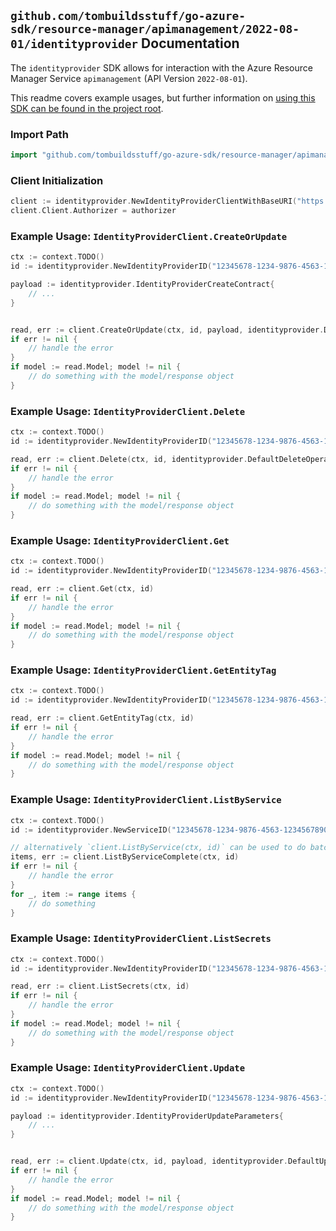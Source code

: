 
## `github.com/tombuildsstuff/go-azure-sdk/resource-manager/apimanagement/2022-08-01/identityprovider` Documentation

The `identityprovider` SDK allows for interaction with the Azure Resource Manager Service `apimanagement` (API Version `2022-08-01`).

This readme covers example usages, but further information on [using this SDK can be found in the project root](https://github.com/tombuildsstuff/go-azure-sdk/tree/main/docs).

### Import Path

```go
import "github.com/tombuildsstuff/go-azure-sdk/resource-manager/apimanagement/2022-08-01/identityprovider"
```


### Client Initialization

```go
client := identityprovider.NewIdentityProviderClientWithBaseURI("https://management.azure.com")
client.Client.Authorizer = authorizer
```


### Example Usage: `IdentityProviderClient.CreateOrUpdate`

```go
ctx := context.TODO()
id := identityprovider.NewIdentityProviderID("12345678-1234-9876-4563-123456789012", "example-resource-group", "serviceValue", "aad")

payload := identityprovider.IdentityProviderCreateContract{
	// ...
}


read, err := client.CreateOrUpdate(ctx, id, payload, identityprovider.DefaultCreateOrUpdateOperationOptions())
if err != nil {
	// handle the error
}
if model := read.Model; model != nil {
	// do something with the model/response object
}
```


### Example Usage: `IdentityProviderClient.Delete`

```go
ctx := context.TODO()
id := identityprovider.NewIdentityProviderID("12345678-1234-9876-4563-123456789012", "example-resource-group", "serviceValue", "aad")

read, err := client.Delete(ctx, id, identityprovider.DefaultDeleteOperationOptions())
if err != nil {
	// handle the error
}
if model := read.Model; model != nil {
	// do something with the model/response object
}
```


### Example Usage: `IdentityProviderClient.Get`

```go
ctx := context.TODO()
id := identityprovider.NewIdentityProviderID("12345678-1234-9876-4563-123456789012", "example-resource-group", "serviceValue", "aad")

read, err := client.Get(ctx, id)
if err != nil {
	// handle the error
}
if model := read.Model; model != nil {
	// do something with the model/response object
}
```


### Example Usage: `IdentityProviderClient.GetEntityTag`

```go
ctx := context.TODO()
id := identityprovider.NewIdentityProviderID("12345678-1234-9876-4563-123456789012", "example-resource-group", "serviceValue", "aad")

read, err := client.GetEntityTag(ctx, id)
if err != nil {
	// handle the error
}
if model := read.Model; model != nil {
	// do something with the model/response object
}
```


### Example Usage: `IdentityProviderClient.ListByService`

```go
ctx := context.TODO()
id := identityprovider.NewServiceID("12345678-1234-9876-4563-123456789012", "example-resource-group", "serviceValue")

// alternatively `client.ListByService(ctx, id)` can be used to do batched pagination
items, err := client.ListByServiceComplete(ctx, id)
if err != nil {
	// handle the error
}
for _, item := range items {
	// do something
}
```


### Example Usage: `IdentityProviderClient.ListSecrets`

```go
ctx := context.TODO()
id := identityprovider.NewIdentityProviderID("12345678-1234-9876-4563-123456789012", "example-resource-group", "serviceValue", "aad")

read, err := client.ListSecrets(ctx, id)
if err != nil {
	// handle the error
}
if model := read.Model; model != nil {
	// do something with the model/response object
}
```


### Example Usage: `IdentityProviderClient.Update`

```go
ctx := context.TODO()
id := identityprovider.NewIdentityProviderID("12345678-1234-9876-4563-123456789012", "example-resource-group", "serviceValue", "aad")

payload := identityprovider.IdentityProviderUpdateParameters{
	// ...
}


read, err := client.Update(ctx, id, payload, identityprovider.DefaultUpdateOperationOptions())
if err != nil {
	// handle the error
}
if model := read.Model; model != nil {
	// do something with the model/response object
}
```
